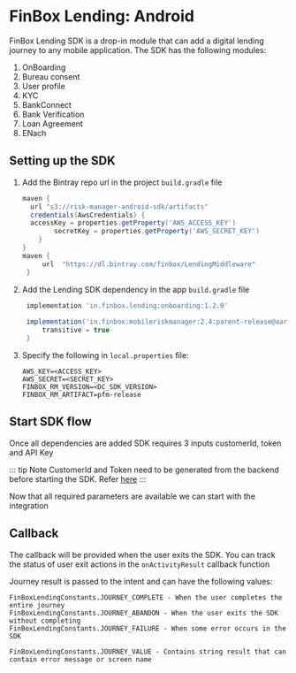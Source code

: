 # FinBox Lending: Android

FinBox Lending SDK is a drop-in module that can add a digital lending journey to any mobile application.
The SDK has the following modules:

1. OnBoarding
2. Bureau consent
3. User profile
4. KYC
5. BankConnect
6. Bank Verification
7. Loan Agreement
8. ENach

## Setting up the SDK

1. Add the Bintray repo url in the project `build.gradle` file
   ```groovy
   maven {
     url "s3://risk-manager-android-sdk/artifacts"
     credentials(AwsCredentials) {
     accessKey = properties.getProperty('AWS_ACCESS_KEY')
           secretKey = properties.getProperty('AWS_SECRET_KEY')
       }
   }
   maven {
        url  "https://dl.bintray.com/finbox/LendingMiddleware"
    }
   ```
2. Add the Lending SDK dependency in the app `build.gradle` file

   ```groovy
    implementation 'in.finbox.lending:onboarding:1.2.0'
    
    implementation('in.finbox:mobileriskmanager:2.4:parent-release@aar') {
        transitive = true
    }
   ```

3. Specify the following in `local.properties` file:
   ```
   AWS_KEY=<ACCESS_KEY>
   AWS_SECRET=<SECRET_KEY>
   FINBOX_RM_VERSION=<DC_SDK_VERSION>
   FINBOX_RM_ARTIFACT=pfm-release
   ```

## Start SDK flow

Once all dependencies are added SDK requires 3 inputs customerId, token and API Key

::: tip Note
CustomerId and Token need to be generated from the backend before starting the SDK. Refer [here](/middleware/sourcing-rest-api.html#get-eligibility)
:::

Now that all required parameters are available we can start with the integration

<CodeSwitcher :languages="{kotlin:'Kotlin',java:'Java'}">
<template v-slot:kotlin>

```kotlin
val REQUEST_CODE_ONBOARDING = 101
FinBoxLending.Builder(context, REQUEST_CODE_ONBOARDING)
    .setCustomerId(<customer_id>)
    .setFinBoxApiKey(<api_key_provided>)
    .setUserToken(<user_token>)
    .build()

startActivityForResult(
    builder.getLendingIntent(context),
    REQUEST_CODE_ONBOARDING
)
```

</template>
<template v-slot:java>

```java
private String REQUEST_CODE_ONBOARDING = 101;
FinBoxLending builder = FinBoxLending.Builder(context, REQUEST_CODE_ONBOARDING)
    .setCustomerId(<customer_id>)
    .setFinBoxApiKey(<api_key_provided>)
    .setUserToken(<user_token>)
    .build();

startActivityForResult(
 builder.getLendingIntent(getContext()),
 REQUEST_CODE_ONBOARDING
)

```

</template>
</CodeSwitcher>

## Callback

The callback will be provided when the user exits the SDK. You can track the status of user exit actions in the `onActivityResult` callback function

<CodeSwitcher :languages="{kotlin:'Kotlin',java:'Java'}">
<template v-slot:kotlin>

```kotlin
override fun onActivityResult(requestCode: Int, resultCode: Int, data: Intent?) {
    super.onActivityResult(requestCode, resultCode, data)
    if (requestCode == REQUEST_CODE_ONBOARDING) {
        if (resultCode != FinBoxLendingConstants.RESULT_EXIT) {
            //Callback when user exits the flow, intent data has information holding users state
            data.extras.getInt(FinBoxLendingConstants.JOURNEY_RESULT_KEY) //Contains status of the journey
        }
    }
}
```

</template>
<template v-slot:java>

```java
@Override
private void onActivityResult(int requestCode, int resultCode, Intent data) {
    super.onActivityResult(requestCode, resultCode, data);
    if (requestCode == REQUEST_CODE_ONBOARDING) {
        if (resultCode == FinBoxLendingConstants.RESULT_EXIT) {
            //Callback when user exits the flow, intent data has information holding users state
            data.getExtras().getInt(FinBoxLendingConstants.JOURNEY_RESULT_KEY); //Contains status of the journey
            data.getExtras().getString(FinBoxLendingConstants.JOURNEY_VALUE); //Contains message for exit of the journey

        }
    }
}
```

</template>
</CodeSwitcher>

Journey result is passed to the intent and can have the following values:

```
FinBoxLendingConstants.JOURNEY_COMPLETE - When the user completes the entire journey
FinBoxLendingConstants.JOURNEY_ABANDON - When the user exits the SDK without completing
FinBoxLendingConstants.JOURNEY_FAILURE - When some error occurs in the SDK

FinBoxLendingConstants.JOURNEY_VALUE - Contains string result that can contain error message or screen name
```
